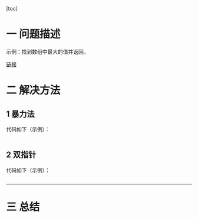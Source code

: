 [toc]

# 一 问题描述

示例：找到数组中最大的值并返回。

[链接]()

# 二 解决方法
## 1 暴力法
代码如下（示例）：

```cpp

```

## 2 双指针
代码如下（示例）：
```c

```


---

# 三 总结
